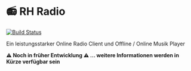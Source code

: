 # 📻 RH Radio

[![Build Status](https://dev.azure.com/rh-utensils/Radio/_apis/build/status/rh-utensils.radio?branchName=master)](https://dev.azure.com/rh-utensils/Radio/_build/latest?definitionId=2&branchName=master)

Ein leistungsstarker Online Radio Client und Offline / Online Musik Player

**⚠ Noch in früher Entwicklung ⚠ ... weitere Informationen werden in Kürze verfügbar sein**

